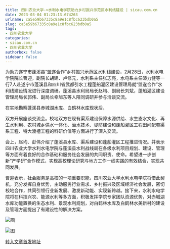 ```yaml
---
title: 四川农业大学->水利水电学院助力乡村振兴示范区水利线建设 | sicau.com.cn
date: 2023-03-04 01:23:13.674263
urlname: ca5e59b67335c8a9e1c8fbc623bdb0a5
slug: ca5e59b67335c8a9e1c8fbc623bdb0a5
tags: 
- 四川农业大学
categories:
- sicau.com.cn
- 四川农业大学
authorbox: false
sidebar: false
---
```

为助力遂宁市蓬溪县“盟遂合作”乡村振兴示范区水利线建设，2月28日，水利水电学院院长曹迎，副院长胡建、卢修元，水利系主任张志亮，水电系主任漆力健等一行7人赴遂宁市蓬溪县和四川省武都引水工程蓬船灌区建设管理局就“盟遂合作”水利线建设情况进行深度调研。蓬溪县水利局局长赵均、副局长刘斌，蓬船灌区建设管理局局长郭伟、副局长幸旭东等人陪同调研并参与洽谈交流。

在实地勘察蓬溪县赤城湖水库、白鹤林水库现状后，
<!--more-->
双方开展座谈交流会。校地双方在现有渠系建设保障水源供给、水生态水文化、再生水利用、农村城乡供水一体化、治水技术、堤防建设和蓬船灌区工程田间配套渠系工程、特大渡槽工程的科研价值等方面进行了深入交流。

会上，赵均、彭伟介绍了蓬溪县水库、渠系建设和蓬船灌区工程推进情况。并表示四川农业大学水利水电学院与蓬溪县水利战线局在各级水利项目规划、建设、管理等方面有着良好的合作基础和服务社会发展的共同职责、使命。希望进一步创新“产学研”合作模式，实现高校理论研究与地方工作一线实践的有效结合，实现共同发展。

曹迎表示，社会服务是高校的一项重要职能，四川农业大学水利水电学院将借此契机，充分发挥自身优势，主动服务行业需求、乡村振兴及区域经济社会发展，密切校地合作，共同引领行业新发展、激发新动能、实现新跨越。接下来，水利水电学院将在科技兴农、能源水利等多方面，积极发挥学院专家团队资源优势，对赤城湖水库功能置换的生态水利、景观水利规划，对白鹤林水库及白鹤林水美新村的建设及管理方面提出了有建设性的解决方案。

![图](https://news.sicau.edu.cn/__local/0/E1/78/BFDAE4693A720193E12161C1F48_983C7C1B_10BE0C.png)

![图](https://news.sicau.edu.cn/__local/1/1D/20/7284D136D509B59D0E2E7472E4F_DEF5BBD5_1E4983.png)

[转入文章首发地址](https://news.sicau.edu.cn/info/1078/71150.htm)